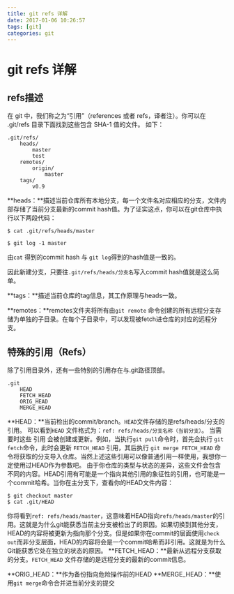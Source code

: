 ```yaml
---
title: git refs 详解
date: 2017-01-06 10:26:57
tags: [git]
categories: git
---
```


# git refs 详解

## refs描述
在 git 中，我们称之为“引用”（references 或者 refs，译者注）。你可以在 .git/refs 目录下面找到这些包含 SHA-1 值的文件。
如下：
```
.git/refs/
    heads/
        master
        test
    remotes/
        origin/
            master
    tags/
        v0.9
```

**heads：**描述当前仓库所有本地分支，每一个文件名对应相应的分支，文件内部存储了当前分支最新的commit hash值。为了证实这点，你可以在git仓库中执行以下两段代码：
```
$ cat .git/refs/heads/master

$ git log -1 master
```
由`cat` 得到的commit hash 与 `git log`得到的hash值是一致的。

因此新建分支，只要往`.git/refs/heads/分支名`写入commit hash值就是这么简单。

**tags：**描述当前仓库的tag信息，其工作原理与heads一致。

**remotes：**remotes文件夹将所有由`git remote` 命令创建的所有远程分支存储为单独的子目录。在每个子目录中，可以发现被fetch进仓库的对应的远程分支。

## 特殊的引用（Refs）
除了引用目录外，还有一些特别的引用存在与.git路径顶部。
```
.git
    HEAD
    FETCH_HEAD
    ORIG_HEAD
    MERGE_HEAD
```

**HEAD：**当前检出的commit/branch。`HEAD`文件存储的是refs/heads/分支的引用。
可以看到`HEAD` 文件格式为：`ref: refs/heads/分支名称（当前分支）`。
当需要时这些 引用 会被创建或更新。例如，当执行`git pull`命令时，首先会执行 `git fetch`命令，此时会更新 `FETCH_HEAD` 引用，其后执行 `git merge FETCH_HEAD` 命令将获取的分支导入仓库。当然上述这些引用可以像普通引用一样使用，我想你一定使用过HEAD作为参数吧。
由于你仓库的类型与状态的差异，这些文件会包含不同的内容。HEAD引用有可能是一个指向其他引用的象征性的引用，也可能是一个commit哈希。当你在主分支下，查看你的HEAD文件内容：
```
$ git checkout master
$ cat .git/HEAD
```
你将看到`ref: refs/heads/master`，这意味着HEAD指向`refs/heads/master`的引用。这就是为什么git能获悉当前主分支被检出了的原因。如果切换到其他分支，HEAD的内容将被更新为指向那个分支。但是如果你在commit的层面使用`check out`而非分支层面，HEAD的内容将会是一个commit哈希而非引用。这就是为什么Git能获悉它处在独立的状态的原因。
**FETCH_HEAD：**最新从远程分支获取的分支。`FETCH_HEAD` 文件存储的是远程分支的最新的commit信息。

**ORIG_HEAD：**作为备份指向危险操作前的HEAD
**MERGE_HEAD：**使用`git merge`命令合并进当前分支的提交

